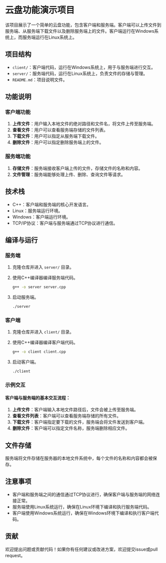 # 云盘功能演示项目

该项目展示了一个简单的云盘功能，包含客户端和服务端。客户端可以上传文件到服务端、从服务端下载文件以及删除服务端上的文件。客户端运行在Windows系统上，而服务端运行在Linux系统上。

## 项目结构

- `client/`：客户端代码，运行在Windows系统上，用于与服务端进行交互。
- `server/`：服务端代码，运行在Linux系统上，负责文件的存储与管理。
- `README.md`：项目说明文件。

## 功能说明

### 客户端功能

1. **上传文件**：用户输入本地文件的绝对路径和文件名，将文件上传至服务端。
2. **查看文件**：用户可以查看服务端存储的文件列表。
3. **下载文件**：用户可以指定从服务端下载文件。
4. **删除文件**：用户可以指定删除服务端上的文件。

### 服务端功能

1. **存储文件**：服务端接收客户端上传的文件，存储文件的名称和内容。
2. **文件管理**：服务端能够处理上传、删除、查询文件等请求。

## 技术栈

- C++：客户端和服务端的核心开发语言。
- Linux：服务端运行环境。
- Windows：客户端运行环境。
- TCP/IP协议：客户端与服务端通过TCP协议进行通信。

## 编译与运行

### 服务端

1. 克隆仓库并进入 `server/` 目录。

2. 使用C++编译器编译服务端代码。

   ```bash
   g++ -o server server.cpp
   ```

3. 启动服务端。

   ```bash
   ./server
   ```

### 客户端

1. 克隆仓库并进入 `client/` 目录。

2. 使用C++编译器编译客户端代码。

   ```bash
   g++ -o client client.cpp
   ```

3. 启动客户端。

   ```bash
   ./client
   ```

### 示例交互

#### 客户端与服务端的基本交互流程：

1. **上传文件**：客户端输入本地文件路径后，文件会被上传至服务端。
2. **查看文件列表**：客户端可以查看服务端存储的所有文件。
3. **下载文件**：客户端指定要下载的文件，服务端会将文件发送到客户端。
4. **删除文件**：客户端可以指定文件名称，服务端删除相应文件。

## 文件存储

服务端将文件存储在服务器的本地文件系统中，每个文件的名称和内容都会被保存。

## 注意事项

- 客户端和服务端之间的通信通过TCP协议进行，确保客户端与服务端的网络连接正常。
- 服务端使用Linux系统运行，确保在Linux环境下编译和执行服务端代码。
- 客户端使用Windows系统运行，确保在Windows环境下编译和执行客户端代码。

## 贡献

欢迎提出问题或贡献代码！如果你有任何建议或改进方案，欢迎提交issue或pull request。
